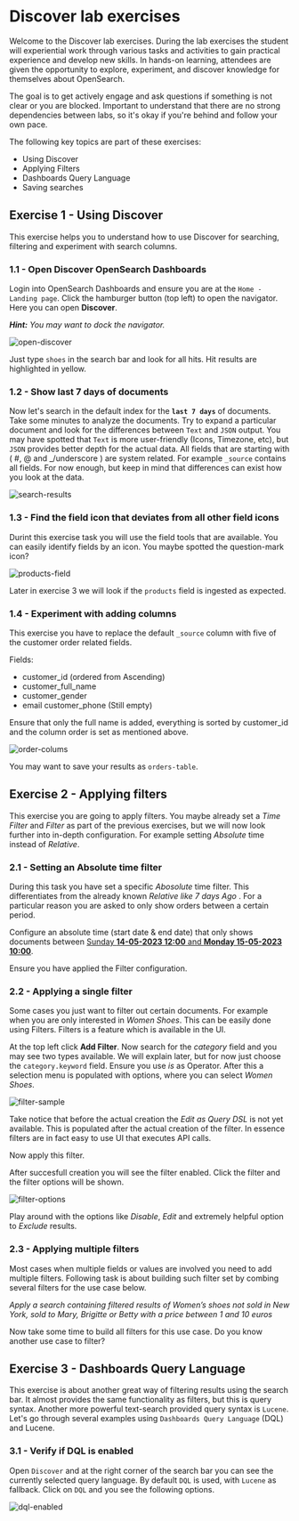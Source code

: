 # Discover lab exercises

Welcome to the Discover lab exercises. During the lab exercises the student will experiential work through various tasks and activities to gain practical experience and develop new skills. In hands-on learning, attendees are given the opportunity to explore, experiment, and discover knowledge for themselves about OpenSearch.

The goal is to  get actively engage and ask questions if something is not clear or you are blocked. Important to understand that there are no strong dependencies between labs, so it's okay if you're behind and follow your own pace.

The following key topics are part of these exercises:

- Using Discover
- Applying Filters
- Dashboards Query Language
- Saving searches

## Exercise 1 - Using Discover

This exercise helps you to understand how to use Discover for searching, filtering and experiment with search columns.

### 1.1 - Open Discover OpenSearch Dashboards

Login into OpenSearch Dashboards and ensure you are at the `Home - Landing page`. Click the hamburger button (top left) to open the navigator. Here you can open **Discover**. 

***Hint:** You may want to dock the navigator.*

<img src="https://raw.githubusercontent.com/avwsolutions/opensearch-training-material/main/labs/04-Discover/content/open-discover.png" alt="open-discover">

Just type `shoes` in the search bar and look for all hits. Hit results are highlighted in yellow.

### 1.2 - Show last 7 days of documents

Now let's search in the default index for the **`last 7 days`** of documents. Take some minutes to analyze the documents. Try to expand a particular document and look for the differences between `Text` and `JSON` output. You may have spotted that `Text` is more user-friendly (Icons, Timezone, etc), but `JSON` provides better depth for the actual data.  All fields that are starting with ( #, @ and _/underscore ) are system related. For example `_source` contains all fields. For now enough, but keep in mind that differences can exist how you look at the data.

<img src="https://raw.githubusercontent.com/avwsolutions/opensearch-training-material/main/labs/04-Discover/content/search-results.png" alt="search-results">

### 1.3 - Find the field icon that deviates from all other field icons 

Durint this exercise task you will use the field tools that are available. You can easily identify fields by an icon. You maybe spotted the question-mark icon?

<img src="https://raw.githubusercontent.com/avwsolutions/opensearch-training-material/main/labs/04-Discover/content/products-field.png" alt="products-field">

Later in exercise 3 we will look if the `products` field is ingested as expected.

### 1.4 - Experiment with adding columns

This exercise you have to replace the default `_source` column with five of the customer order related fields.

Fields:
- customer_id                 (ordered from Ascending)
- customer_full_name 
- customer_gender
- email	customer_phone        (Still empty)

Ensure that only the full name is added, everything is sorted by customer_id and the column order is set as mentioned above.

<img src="https://raw.githubusercontent.com/avwsolutions/opensearch-training-material/main/labs/04-Discover/content/order-columns.png" alt="order-colums">

You may want to save your results as `orders-table`.
## Exercise 2 - Applying filters

This exercise you are going to apply filters. You maybe already set a *Time Filter* and *Filter* as part of the previous exercises, but we will now look further into in-depth configuration. For example setting *Absolute* time instead of *Relative*.

### 2.1 - Setting an Absolute time filter

During this task you have set a specific *Abosolute* time filter. This differentiates from the already known *Relative* *like 7 days Ago* . For a particular reason you are asked to only show orders between a certain period.

Configure an absolute time (start date & end date) that only shows documents between <u>Sunday **14-05-2023 12:00** and **Monday 15-05-2023 10:00**</u>.

Ensure you have applied the Filter configuration.

### 2.2 - Applying a single filter

Some cases you just want to filter out certain documents. For example when you are only interested in *Women Shoes*. This can be easily done using Filters. Filters is a feature which is available in the UI.

At the top left click **Add Filter**.  Now search for the *category* field and you may see two types available. We will explain later, but for now just choose the `category.keyword` field. Ensure you use *is* as Operator. After this a selection menu is populated with options, where you can select *Women Shoes*. 

<img src="https://raw.githubusercontent.com/avwsolutions/opensearch-training-material/main/labs/04-Discover/content/filter-sample.png" alt="filter-sample">

Take notice that before the actual creation the *Edit as Query DSL* is not yet available. This is populated after the actual creation of the filter. In essence filters are in fact easy to use UI that executes API calls.

Now apply this filter.

After succesfull creation you will see the filter enabled.  Click the filter and the filter options will be shown.

<img src="https://raw.githubusercontent.com/avwsolutions/opensearch-training-material/main/labs/04-Discover/content/filter-options.png" alt="filter-options">

Play around with the options like *Disable*, *Edit* and  extremely helpful option to *Exclude* results.

### 2.3 - Applying multiple filters

Most cases when multiple fields or values are involved you need to add multiple filters. Following task is about building such filter set by combing several filters for the use case below.

*Apply a search containing filtered results of Women’s shoes not sold in New York, sold to Mary, Brigitte or Betty with a price between 1 and 10 euros*

Now take some time to build all filters for this use case. Do you know another use case to  filter?


## Exercise 3 - Dashboards Query Language

This exercise is about another great way of filtering results using the search bar. It almost provides the same functionality as filters, but this is query syntax. Another more powerful text-search provided query syntax is `Lucene`. Let's go through several examples using `Dashboards Query Language` (DQL) and Lucene.

### 3.1 - Verify if DQL is enabled

Open `Discover` and at the right corner of the search bar you can see the currently selected query language. By default `DQL` is used, with `Lucene` as fallback. Click on `DQL` and you see the following options.

<img src="https://raw.githubusercontent.com/avwsolutions/opensearch-training-material/main/labs/04-Discover/content/dql-enabled.png" alt="dql-enabled">